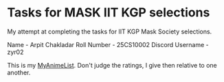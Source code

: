 # Tasks for MASK IIT KGP selections
My attempt at completing the tasks for IIT KGP Mask Society selections.

Name - Arpit Chakladar
Roll Number - 25CS10002
Discord Username - zyr02

This is my [MyAnimeList](https://myanimelist.net/animelist/Morislus). Don't judge the ratings, I give then relative to one another.
